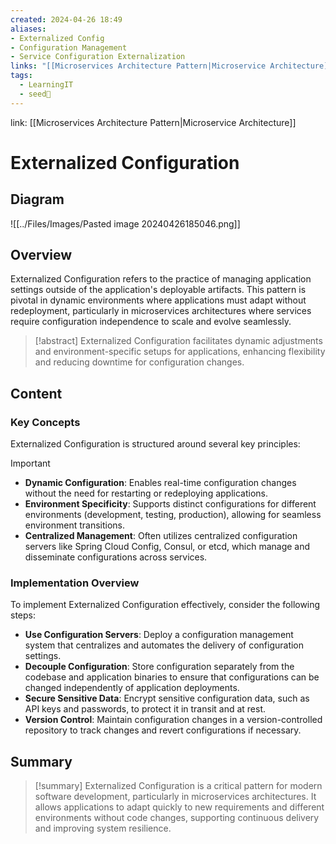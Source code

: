 ```yaml
---
created: 2024-04-26 18:49
aliases: 
- Externalized Config 
- Configuration Management 
- Service Configuration Externalization
links: "[[Microservices Architecture Pattern|Microservice Architecture]]"
tags:
  - LearningIT
  - seed🌱
---
```

link: [[Microservices Architecture Pattern|Microservice Architecture]]

# Externalized Configuration
## Diagram

![[../Files/Images/Pasted image 20240426185046.png]]

## Overview

Externalized Configuration refers to the practice of managing application settings outside of the application's deployable artifacts. This pattern is pivotal in dynamic environments where applications must adapt without redeployment, particularly in microservices architectures where services require configuration independence to scale and evolve seamlessly.

> [!abstract] 
> Externalized Configuration facilitates dynamic adjustments and environment-specific setups for applications, enhancing flexibility and reducing downtime for configuration changes.

## Content

### Key Concepts

Externalized Configuration is structured around several key principles:

> [!important]
> 
> - **Dynamic Configuration**: Enables real-time configuration changes without the need for restarting or redeploying applications.
> - **Environment Specificity**: Supports distinct configurations for different environments (development, testing, production), allowing for seamless environment transitions.
> - **Centralized Management**: Often utilizes centralized configuration servers like Spring Cloud Config, Consul, or etcd, which manage and disseminate configurations across services.

### Implementation Overview

To implement Externalized Configuration effectively, consider the following steps:

- **Use Configuration Servers**: Deploy a configuration management system that centralizes and automates the delivery of configuration settings.
- **Decouple Configuration**: Store configuration separately from the codebase and application binaries to ensure that configurations can be changed independently of application deployments.
- **Secure Sensitive Data**: Encrypt sensitive configuration data, such as API keys and passwords, to protect it in transit and at rest.
- **Version Control**: Maintain configuration changes in a version-controlled repository to track changes and revert configurations if necessary.

## Summary

> [!summary] 
> Externalized Configuration is a critical pattern for modern software development, particularly in microservices architectures. It allows applications to adapt quickly to new requirements and different environments without code changes, supporting continuous delivery and improving system resilience.

